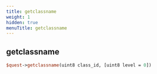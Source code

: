 ```yaml
---
title: getclassname
weight: 1
hidden: true
menuTitle: getclassname
---
```

## getclassname
```perl
$quest->getclassname(uint8 class_id, [uint8 level = 0])
```